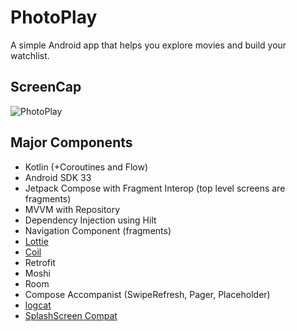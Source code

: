 # PhotoPlay
A simple Android app that helps you explore movies and build your watchlist.

## ScreenCap
![PhotoPlay](https://user-images.githubusercontent.com/22092047/187370949-be36e3ab-f808-47fd-a2d0-e2f83f792ac5.jpeg)

## Major Components
- Kotlin (+Coroutines and Flow)
- Android SDK 33
- Jetpack Compose with Fragment Interop (top level screens are fragments)
- MVVM with Repository
- Dependency Injection using Hilt
- Navigation Component (fragments)
- [Lottie](https://github.com/airbnb/lottie)
- [Coil](https://github.com/coil-kt/coil)
- Retrofit
- Moshi
- Room
- Compose Accompanist (SwipeRefresh, Pager, Placeholder)
- [logcat](https://github.com/square/logcat)
- [SplashScreen Compat](https://developer.android.com/develop/ui/views/launch/splash-screen/migrate#migrate_your_splash_screen_implementation)
